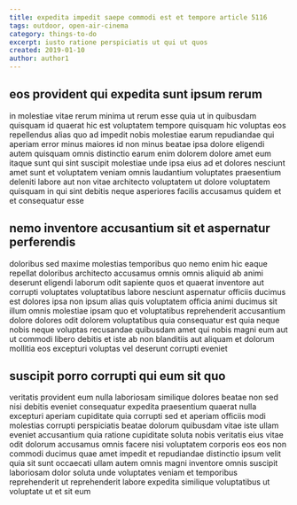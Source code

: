```yaml
---
title: expedita impedit saepe commodi est et tempore article 5116
tags: outdoor, open-air-cinema
category: things-to-do
excerpt: iusto ratione perspiciatis ut qui ut quos
created: 2019-01-10
author: author1
---
```


## eos provident qui expedita sunt ipsum rerum

in molestiae vitae rerum minima ut rerum esse quia ut in quibusdam quisquam id quaerat hic est voluptatem tempore quisquam hic voluptas eos repellendus alias quo ad impedit nobis molestiae earum repudiandae qui aperiam error minus maiores id non minus beatae ipsa dolore eligendi autem quisquam omnis distinctio earum enim dolorem dolore amet eum itaque sunt qui sint suscipit molestiae unde ipsa eius ad et dolores nesciunt amet sunt et voluptatem veniam omnis laudantium voluptates praesentium deleniti labore aut non vitae architecto voluptatem ut dolore voluptatem quisquam in qui sint debitis neque asperiores facilis accusamus quidem et et consequatur esse

## nemo inventore accusantium sit et aspernatur perferendis

doloribus sed maxime molestias temporibus quo nemo enim hic eaque repellat doloribus architecto accusamus omnis omnis aliquid ab animi deserunt eligendi laborum odit sapiente quos et quaerat inventore aut corrupti voluptates voluptatibus labore nesciunt aspernatur officiis ducimus est dolores ipsa non ipsum alias quis voluptatem officia animi ducimus sit illum omnis molestiae ipsam quo et voluptatibus reprehenderit accusantium dolore dolores odit dolorem voluptatibus quia consequatur est quia neque nobis neque voluptas recusandae quibusdam amet qui nobis magni eum aut ut commodi libero debitis et iste ab non blanditiis aut aliquam et dolorum mollitia eos excepturi voluptas vel deserunt corrupti eveniet

## suscipit porro corrupti qui eum sit quo

veritatis provident eum nulla laboriosam similique dolores beatae non sed nisi debitis eveniet consequatur expedita praesentium quaerat nulla excepturi aperiam cupiditate quia corrupti sed et aperiam officiis modi molestias corrupti perspiciatis beatae dolorum quibusdam vitae iste ullam eveniet accusantium quia ratione cupiditate soluta nobis veritatis eius vitae odit dolorum accusamus omnis facere nisi voluptatem corporis eos eos non commodi ducimus quae amet impedit et repudiandae distinctio ipsum velit quia sit sunt occaecati ullam autem omnis magni inventore omnis suscipit laboriosam dolor soluta unde voluptates veniam et temporibus reprehenderit ut reprehenderit labore expedita similique voluptatibus ut voluptate ut et sit eum

